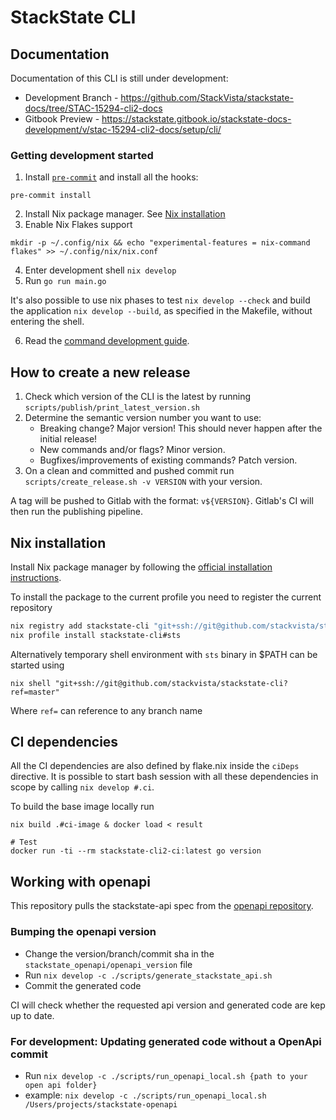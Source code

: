 # StackState CLI

## Documentation

Documentation of this CLI is still under development:

 * Development Branch - https://github.com/StackVista/stackstate-docs/tree/STAC-15294-cli2-docs
 * Gitbook Preview - https://stackstate.gitbook.io/stackstate-docs-development/v/stac-15294-cli2-docs/setup/cli/

### Getting development started

1. Install [`pre-commit`](https://pre-commit.com/) and install all the hooks:
```
pre-commit install
```
2. Install Nix package manager. See [Nix installation](#nix-installation)
3. Enable Nix Flakes support
```
mkdir -p ~/.config/nix && echo "experimental-features = nix-command flakes" >> ~/.config/nix/nix.conf
```
4. Enter development shell `nix develop`
5. Run `go run main.go`

It's also possible to use nix phases to test `nix develop --check` and build the application `nix develop --build`, as specified in the Makefile, without entering the shell.

6. Read the [command development guide](CMD_DEVELOPMENT.md).

## How to create a new release

 1. Check which version of the CLI is the latest by running `scripts/publish/print_latest_version.sh`
 2. Determine the semantic version number you want to use:
    - Breaking change? Major version! This should never happen after the initial release!
    - New commands and/or flags? Minor version.
    - Bugfixes/improvements of existing commands? Patch version.
 3. On a clean and committed and pushed commit run `scripts/create_release.sh -v VERSION` with your version.

 A tag will be pushed to Gitlab with the format: `v${VERSION}`. Gitlab's CI will then run the publishing pipeline.

## Nix installation

Install Nix package manager by following the [official installation instructions](https://nixos.org/download.html).

To install the package to the current profile you need to register the current repository

```sh
nix registry add stackstate-cli "git+ssh://git@github.com/stackvista/stackstate-cli"
nix profile install stackstate-cli#sts
```

Alternatively temporary shell environment with `sts` binary in $PATH can be started using

```
nix shell "git+ssh://git@github.com/stackvista/stackstate-cli?ref=master"
```

Where `ref=` can reference to any branch name

## CI dependencies

All the CI dependencies are also defined by flake.nix inside the `ciDeps` directive. It is possible to start bash session with all these dependencies in scope by calling `nix develop #.ci`.

To build the base image locally run

```
nix build .#ci-image & docker load < result

# Test
docker run -ti --rm stackstate-cli2-ci:latest go version
```

## Working with openapi

This repository pulls the stackstate-api spec from the [openapi repository](https://gitlab.com/stackvista/platform/stackstate-openapi).

### Bumping the openapi version
- Change the version/branch/commit sha in the `stackstate_openapi/openapi_version` file
- Run `nix develop -c ./scripts/generate_stackstate_api.sh`
- Commit the generated code

CI will check whether the requested api version and generated code are kep up to date.

### For development: Updating generated code without a OpenApi commit
- Run `nix develop -c ./scripts/run_openapi_local.sh {path to your open api folder}`
- example: `nix develop -c ./scripts/run_openapi_local.sh /Users/projects/stackstate-openapi`
